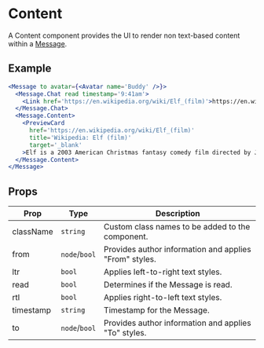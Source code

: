 # Content

A Content component provides the UI to render non text-based content within a [Message](./Message.md).


## Example

```jsx
<Message to avatar={<Avatar name='Buddy' />}>
  <Message.Chat read timestamp='9:41am'>
    <Link href='https://en.wikipedia.org/wiki/Elf_(film)'>https://en.wikipedia.org/wiki/Elf_(film)</Link>
  </Message.Chat>
  <Message.Content>
    <PreviewCard
      href='https://en.wikipedia.org/wiki/Elf_(film)'
      title='Wikipedia: Elf (film)'
      target='_blank'
    >Elf is a 2003 American Christmas fantasy comedy film directed by Jon Favreau and written by David Berenbaum. It stars Will Ferrell, James Caan, Zooey Deschanel, Mary Steenburgen, Daniel Tay, Edward Asner, and Bob Newhart...</PreviewCard>
  </Message.Content>
</Message>
```


## Props

| Prop | Type | Description |
| --- | --- | --- |
| className | `string` | Custom class names to be added to the component. |
| from | `node`/`bool` | Provides author information and applies "From" styles. |
| ltr | `bool` | Applies left-to-right text styles. |
| read | `bool` | Determines if the Message is read. |
| rtl | `bool` | Applies right-to-left text styles. |
| timestamp | `string` | Timestamp for the Message. |
| to | `node`/`bool` | Provides author information and applies "To" styles. |
